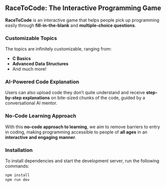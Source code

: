 ## RaceToCode: The Interactive Programming Game

**RaceToCode** is an interactive game that helps people pick up programming easily through **fill-in-the-blank** and **multiple-choice questions**.

### Customizable Topics
The topics are infinitely customizable, ranging from:
- **C Basics**
- **Advanced Data Structures**
- And much more!

### AI-Powered Code Explanation
Users can also upload code they don’t quite understand and receive **step-by-step explanations** on bite-sized chunks of the code, guided by a conversational AI mentor.

### No-Code Learning Approach
With this **no-code approach to learning**, we aim to remove barriers to entry in coding, making programming accessible to people of **all ages** in an **interactive and engaging manner**.

### Installation
To install dependencies and start the development server, run the following commands:

```sh
npm install
npm run dev
```
